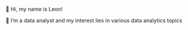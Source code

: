 👋 Hi, my name is Leon! 

👀 I’m a data analyst and my interest lies in various data analytics topics


